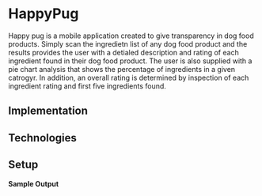 # HappyPug
Happy pug is a mobile application created to give transparency in dog food products. Simply scan the 
ingredietn list of any dog food product and  the results provides the user with a detialed description 
and rating of each ingredient found in their dog food product. The user is also supplied with a pie chart 
analysis that shows the percentage of ingredients in a given catrogyr. In addition, an overall rating is 
determined by inspection of each ingredient rating and first five ingredients found.

## Implementation


## Technologies
## Setup

**Sample Output**
